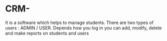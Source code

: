 # CRM-
It is a software which helps to manage students. There are two types of users : ADMIN / USER. Depends how you log in you can add, modify, delete and make reports on students and users  
